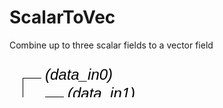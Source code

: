 
# ScalarToVec
Combine up to three scalar fields to a vector field

<svg width="2214.0" height="270" >
<style>.text { font: normal 24.0px sans-serif;}tspan{ font: italic 24.0px sans-serif;}.moduleName{ font: italic 30px sans-serif;}</style>
<rect x="0" y="120" width="221.39999999999998" height="90" rx="5" ry="5" style="fill:#64c8c8ff;" />
<rect x="6.0" y="120" width="30" height="30" rx="0" ry="0" style="fill:#c81e1eff;" >
<title>data_in0</title></rect>
<rect x="21.0" y="30" width="1.0" height="90" rx="0" ry="0" style="fill:#000000;" />
<rect x="21.0" y="30" width="30" height="1.0" rx="0" ry="0" style="fill:#000000;" />
<text x="57.0" y="33.0" class="text" ><tspan> (data_in0)</tspan></text>
<rect x="42.0" y="120" width="30" height="30" rx="0" ry="0" style="fill:#c81e1eff;" >
<title>data_in1</title></rect>
<rect x="57.0" y="60" width="1.0" height="60" rx="0" ry="0" style="fill:#000000;" />
<rect x="57.0" y="60" width="30" height="1.0" rx="0" ry="0" style="fill:#000000;" />
<text x="93.0" y="63.0" class="text" ><tspan> (data_in1)</tspan></text>
<rect x="78.0" y="120" width="30" height="30" rx="0" ry="0" style="fill:#c81e1eff;" >
<title>data_in2</title></rect>
<rect x="93.0" y="90" width="1.0" height="30" rx="0" ry="0" style="fill:#000000;" />
<rect x="93.0" y="90" width="30" height="1.0" rx="0" ry="0" style="fill:#000000;" />
<text x="129.0" y="93.0" class="text" ><tspan> (data_in2)</tspan></text>
<rect x="6.0" y="180" width="30" height="30" rx="0" ry="0" style="fill:#c8c81eff;" >
<title>data_out</title></rect>
<rect x="21.0" y="210" width="1.0" height="30" rx="0" ry="0" style="fill:#000000;" />
<rect x="21.0" y="240" width="30" height="1.0" rx="0" ry="0" style="fill:#000000;" />
<text x="57.0" y="243.0" class="text" ><tspan> (data_out)</tspan></text>
<text x="6.0" y="175.5" class="moduleName" >ScalarToVec</text></svg>

